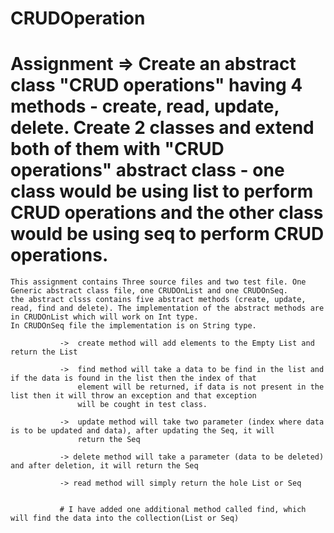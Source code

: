 # CRUDOperation

# Assignment => Create an abstract class "CRUD operations" having 4 methods - create, read, update, delete. Create 2 classes and extend both of them with "CRUD operations" abstract class - one class would be using list to perform CRUD operations and the other class would be using seq to perform CRUD operations.

    This assignment contains Three source files and two test file. One Generic abstract class file, one CRUDOnList and one CRUDOnSeq.
    the abstract clsss contains five abstract methods (create, update, read, find and delete). The implementation of the abstract methods are
    in CRUDOnList which will work on Int type.
    In CRUDOnSeq file the implementation is on String type.
               
               ->  create method will add elements to the Empty List and return the List 
               
               ->  find method will take a data to be find in the list and if the data is found in the list then the index of that 
                   element will be returned, if data is not present in the list then it will throw an exception and that exception 
                   will be cought in test class.
                   
               ->  update method will take two parameter (index where data is to be updated and data), after updating the Seq, it will
                   return the Seq
                   
               -> delete method will take a parameter (data to be deleted) and after deletion, it will return the Seq
               
               -> read method will simply return the hole List or Seq 
               
               
               # I have added one additional method called find, which will find the data into the collection(List or Seq)
